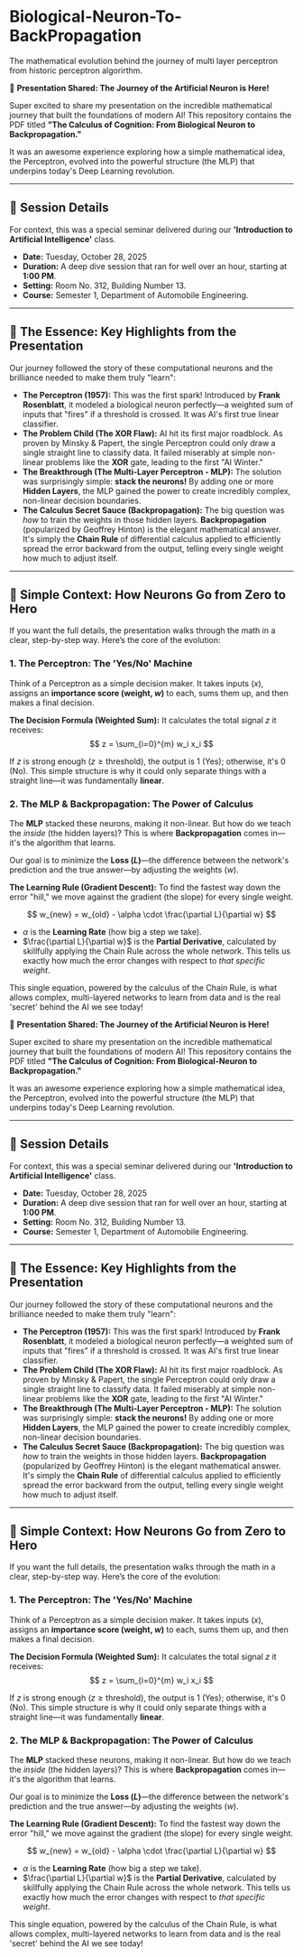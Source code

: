 # Biological-Neuron-To-BackPropagation
The mathematical evolution behind the journey of multi layer perceptron from historic perceptron algorirthm.

🎉 **Presentation Shared: The Journey of the Artificial Neuron is Here!**

Super excited to share my presentation on the incredible mathematical journey that built the foundations of modern AI! This repository contains the PDF titled **"The Calculus of Cognition: From Biological Neuron to Backpropagation."**

It was an awesome experience exploring how a simple mathematical idea, the Perceptron, evolved into the powerful structure (the MLP) that underpins today's Deep Learning revolution.

---

## 📌 Session Details

For context, this was a special seminar delivered during our **'Introduction to Artificial Intelligence'** class.

* **Date:** Tuesday, October 28, 2025
* **Duration:** A deep dive session that ran for well over an hour, starting at **1:00 PM**.
* **Setting:** Room No. 312, Building Number 13.
* **Course:** Semester 1, Department of Automobile Engineering.

---

## 🚀 The Essence: Key Highlights from the Presentation

Our journey followed the story of these computational neurons and the brilliance needed to make them truly "learn":

* **The Perceptron (1957):** This was the first spark! Introduced by **Frank Rosenblatt**, it modeled a biological neuron perfectly—a weighted sum of inputs that "fires" if a threshold is crossed. It was AI's first true linear classifier.
* **The Problem Child (The XOR Flaw):** AI hit its first major roadblock. As proven by Minsky & Papert, the single Perceptron could only draw a single straight line to classify data. It failed miserably at simple non-linear problems like the **XOR** gate, leading to the first "AI Winter."
* **The Breakthrough (The Multi-Layer Perceptron - MLP):** The solution was surprisingly simple: **stack the neurons!** By adding one or more **Hidden Layers**, the MLP gained the power to create incredibly complex, non-linear decision boundaries.
* **The Calculus Secret Sauce (Backpropagation):** The big question was *how* to train the weights in those hidden layers. **Backpropagation** (popularized by Geoffrey Hinton) is the elegant mathematical answer. It's simply the **Chain Rule** of differential calculus applied to efficiently spread the error backward from the output, telling every single weight how much to adjust itself.

---

## 🧠 Simple Context: How Neurons Go from Zero to Hero

If you want the full details, the presentation walks through the math in a clear, step-by-step way. Here’s the core of the evolution:

### 1. The Perceptron: The 'Yes/No' Machine

Think of a Perceptron as a simple decision maker. It takes inputs ($x$), assigns an **importance score (weight, $w$)** to each, sums them up, and then makes a final decision.

**The Decision Formula (Weighted Sum):**
It calculates the total signal $z$ it receives:
$$
z = \sum_{i=0}^{m} w_i x_i
$$

If $z$ is strong enough ($z \ge \text{threshold}$), the output is 1 (Yes); otherwise, it's 0 (No). This simple structure is why it could only separate things with a straight line—it was fundamentally **linear**.

### 2. The MLP & Backpropagation: The Power of Calculus

The **MLP** stacked these neurons, making it non-linear. But how do we teach the *inside* (the hidden layers)? This is where **Backpropagation** comes in—it's the algorithm that learns.

Our goal is to minimize the **Loss ($L$)**—the difference between the network's prediction and the true answer—by adjusting the weights ($w$).

**The Learning Rule (Gradient Descent):**
To find the fastest way down the error "hill," we move against the gradient (the slope) for every single weight.

$$
w_{new} = w_{old} - \alpha \cdot \frac{\partial L}{\partial w}
$$

* $\alpha$ is the **Learning Rate** (how big a step we take).
* $\frac{\partial L}{\partial w}$ is the **Partial Derivative**, calculated by skillfully applying the Chain Rule across the whole network. This tells us exactly how much the error changes with respect to *that specific weight*.

This single equation, powered by the calculus of the Chain Rule, is what allows complex, multi-layered networks to learn from data and is the real 'secret' behind the AI we see today!

🎉 **Presentation Shared: The Journey of the Artificial Neuron is Here!**

Super excited to share my presentation on the incredible mathematical journey that built the foundations of modern AI! This repository contains the PDF titled **"The Calculus of Cognition: From Biological-Neuron to Backpropagation."**

It was an awesome experience exploring how a simple mathematical idea, the Perceptron, evolved into the powerful structure (the MLP) that underpins today's Deep Learning revolution.

---

## 📌 Session Details

For context, this was a special seminar delivered during our **'Introduction to Artificial Intelligence'** class.

* **Date:** Tuesday, October 28, 2025
* **Duration:** A deep dive session that ran for well over an hour, starting at **1:00 PM**.
* **Setting:** Room No. 312, Building Number 13.
* **Course:** Semester 1, Department of Automobile Engineering.

---

## 🚀 The Essence: Key Highlights from the Presentation

Our journey followed the story of these computational neurons and the brilliance needed to make them truly "learn":

* **The Perceptron (1957):** This was the first spark! Introduced by **Frank Rosenblatt**, it modeled a biological neuron perfectly—a weighted sum of inputs that "fires" if a threshold is crossed. It was AI's first true linear classifier.
* **The Problem Child (The XOR Flaw):** AI hit its first major roadblock. As proven by Minsky & Papert, the single Perceptron could only draw a single straight line to classify data. It failed miserably at simple non-linear problems like the **XOR** gate, leading to the first "AI Winter."
* **The Breakthrough (The Multi-Layer Perceptron - MLP):** The solution was surprisingly simple: **stack the neurons!** By adding one or more **Hidden Layers**, the MLP gained the power to create incredibly complex, non-linear decision boundaries.
* **The Calculus Secret Sauce (Backpropagation):** The big question was *how* to train the weights in those hidden layers. **Backpropagation** (popularized by Geoffrey Hinton) is the elegant mathematical answer. It's simply the **Chain Rule** of differential calculus applied to efficiently spread the error backward from the output, telling every single weight how much to adjust itself.

---

## 🧠 Simple Context: How Neurons Go from Zero to Hero

If you want the full details, the presentation walks through the math in a clear, step-by-step way. Here’s the core of the evolution:

### 1. The Perceptron: The 'Yes/No' Machine

Think of a Perceptron as a simple decision maker. It takes inputs ($x$), assigns an **importance score (weight, $w$)** to each, sums them up, and then makes a final decision.

**The Decision Formula (Weighted Sum):**
It calculates the total signal $z$ it receives:
$$
z = \sum_{i=0}^{m} w_i x_i
$$

If $z$ is strong enough ($z \ge \text{threshold}$), the output is 1 (Yes); otherwise, it's 0 (No). This simple structure is why it could only separate things with a straight line—it was fundamentally **linear**.

### 2. The MLP & Backpropagation: The Power of Calculus

The **MLP** stacked these neurons, making it non-linear. But how do we teach the *inside* (the hidden layers)? This is where **Backpropagation** comes in—it's the algorithm that learns.

Our goal is to minimize the **Loss ($L$)**—the difference between the network's prediction and the true answer—by adjusting the weights ($w$).

**The Learning Rule (Gradient Descent):**
To find the fastest way down the error "hill," we move against the gradient (the slope) for every single weight.

$$
w_{new} = w_{old} - \alpha \cdot \frac{\partial L}{\partial w}
$$

* $\alpha$ is the **Learning Rate** (how big a step we take).
* $\frac{\partial L}{\partial w}$ is the **Partial Derivative**, calculated by skillfully applying the Chain Rule across the whole network. This tells us exactly how much the error changes with respect to *that specific weight*.

This single equation, powered by the calculus of the Chain Rule, is what allows complex, multi-layered networks to learn from data and is the real 'secret' behind the AI we see today!
